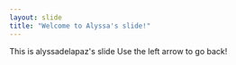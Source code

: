 ```yaml
---
layout: slide
title: "Welcome to Alyssa's slide!"
---
```

This is alyssadelapaz's slide
Use the left arrow to go back!